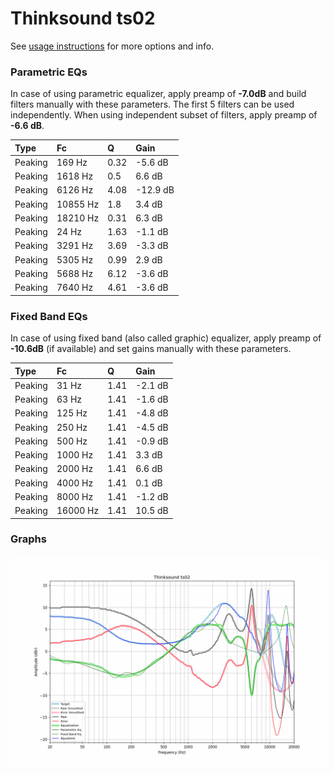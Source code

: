 # Thinksound ts02
See [usage instructions](https://github.com/jaakkopasanen/AutoEq#usage) for more options and info.

### Parametric EQs
In case of using parametric equalizer, apply preamp of **-7.0dB** and build filters manually
with these parameters. The first 5 filters can be used independently.
When using independent subset of filters, apply preamp of **-6.6 dB**.

| Type    | Fc       |    Q | Gain     |
|:--------|:---------|:-----|:---------|
| Peaking | 169 Hz   | 0.32 | -5.6 dB  |
| Peaking | 1618 Hz  | 0.5  | 6.6 dB   |
| Peaking | 6126 Hz  | 4.08 | -12.9 dB |
| Peaking | 10855 Hz | 1.8  | 3.4 dB   |
| Peaking | 18210 Hz | 0.31 | 6.3 dB   |
| Peaking | 24 Hz    | 1.63 | -1.1 dB  |
| Peaking | 3291 Hz  | 3.69 | -3.3 dB  |
| Peaking | 5305 Hz  | 0.99 | 2.9 dB   |
| Peaking | 5688 Hz  | 6.12 | -3.6 dB  |
| Peaking | 7640 Hz  | 4.61 | -3.6 dB  |

### Fixed Band EQs
In case of using fixed band (also called graphic) equalizer, apply preamp of **-10.6dB**
(if available) and set gains manually with these parameters.

| Type    | Fc       |    Q | Gain    |
|:--------|:---------|:-----|:--------|
| Peaking | 31 Hz    | 1.41 | -2.1 dB |
| Peaking | 63 Hz    | 1.41 | -1.6 dB |
| Peaking | 125 Hz   | 1.41 | -4.8 dB |
| Peaking | 250 Hz   | 1.41 | -4.5 dB |
| Peaking | 500 Hz   | 1.41 | -0.9 dB |
| Peaking | 1000 Hz  | 1.41 | 3.3 dB  |
| Peaking | 2000 Hz  | 1.41 | 6.6 dB  |
| Peaking | 4000 Hz  | 1.41 | 0.1 dB  |
| Peaking | 8000 Hz  | 1.41 | -1.2 dB |
| Peaking | 16000 Hz | 1.41 | 10.5 dB |

### Graphs
![](./Thinksound%20ts02.png)